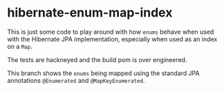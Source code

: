 # hibernate-enum-map-index

This is just some code to play around with how `enums` behave when used with the Hibernate JPA implementation, especially when used as an index on a `Map`.

The tests are hackneyed and the build pom is over engineered.

This branch shows the `enums` being mapped using the standard JPA annotations `@Enumerated` and `@MapKeyEnumerated`.
